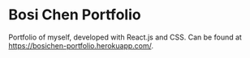 # Bosi Chen Portfolio

Portfolio of myself, developed with React.js and CSS.
Can be found at https://bosichen-portfolio.herokuapp.com/.